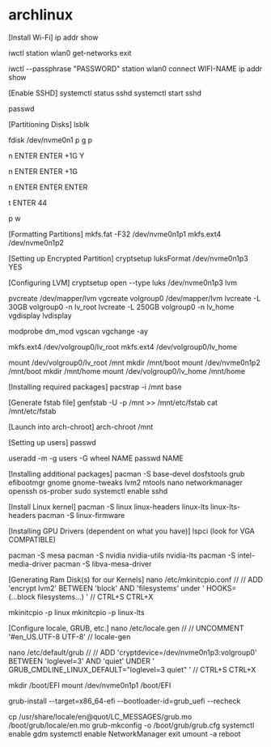 # archlinux

[Install Wi-Fi]
ip addr show

iwctl
station wlan0 get-networks
exit

iwctl --passphrase "PASSWORD" station wlan0 connect WIFI-NAME
ip addr show

[Enable SSHD]
systemctl status sshd
systemctl start sshd

passwd

[Partitioning Disks]
lsblk

fdisk /dev/nvme0n1
p
g
p

n
ENTER
ENTER
+1G
Y

n
ENTER
ENTER
+1G

n
ENTER
ENTER
ENTER

t
ENTER
44

p
w

[Formatting Partitions]
mkfs.fat -F32 /dev/nvme0n1p1
mkfs.ext4 /dev/nvme0n1p2

[Setting up Encrypted Partition]
cryptsetup luksFormat /dev/nvme0n1p3
YES

[Configuring LVM]
cryptsetup open --type luks /dev/nvme0n1p3 lvm

pvcreate /dev/mapper/lvm
vgcreate volgroup0 /dev/mapper/lvm
lvcreate -L 30GB volgroup0 -n lv_root
lvcreate -L 250GB volgroup0 -n lv_home
vgdisplay
lvdisplay

modprobe dm_mod
vgscan
vgchange -ay

mkfs.ext4 /dev/volgroup0/lv_root
mkfs.ext4 /dev/volgroup0/lv_home

mount /dev/volgroup0/lv_root /mnt
mkdir /mnt/boot
mount /dev/nvme0n1p2 /mnt/boot
mkdir /mnt/home
mount /dev/volgroup0/lv_home /mnt/home

[Installing required packages]
pacstrap -i /mnt base

[Generate fstab file]
genfstab -U -p /mnt >> /mnt/etc/fstab
cat /mnt/etc/fstab

[Launch into arch-chroot]
arch-chroot /mnt

[Setting up users]
passwd

useradd -m -g users -G wheel NAME
passwd NAME

[Installing additional packages]
pacman -S base-devel dosfstools grub efibootmgr gnome gnome-tweaks lvm2 mtools nano networkmanager openssh os-prober sudo
systemctl enable sshd
 
[Install Linux kernel]
pacman -S linux linux-headers linux-lts linux-lts-headers
pacman -S linux-firmware

[Installing GPU Drivers (dependent on what you have)]
lspci
(look for VGA COMPATIBLE)

pacman -S mesa
pacman -S nvidia nvidia-utils nvidia-lts
pacman -S intel-media-driver
pacman -S libva-mesa-driver

[Generating Ram Disk(s) for our Kernels]
nano /etc/mkinitcpio.conf
//
// ADD 'encrypt lvm2' BETWEEN 'block' AND 'filesystems' under ' HOOKS=(...block filesystems...) '
//
CTRL+S
CTRL+X

mkinitcpio -p linux 
mkinitcpio -p linux-lts

[Configure locale, GRUB, etc.]
nano /etc/locale.gen
//
// UNCOMMENT '#en_US.UTF-8 UTF-8'
//
locale-gen

nano /etc/default/grub
//
// ADD 'cryptdevice=/dev/nvme0n1p3:volgroup0' BETWEEN 'loglevel=3' AND 'quiet' UNDER ' GRUB_CMDLINE_LINUX_DEFAULT="loglevel=3 quiet" '
//
CTRL+S
CTRL+X

mkdir /boot/EFI
mount /dev/nvme0n1p1 /boot/EFI

grub-install --target=x86_64-efi --bootloader-id=grub_uefi --recheck

cp /usr/share/locale/en\@quot/LC_MESSAGES/grub.mo /boot/grub/locale/en.mo
grub-mkconfig -o /boot/grub/grub.cfg
systemctl enable gdm
systemctl enable NetworkManager
exit 
umount -a 
reboot





